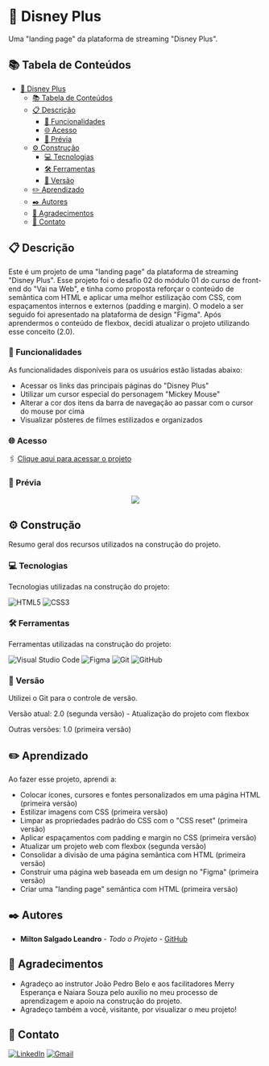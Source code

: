 # 🏰 Disney Plus

Uma "landing page" da plataforma de streaming "Disney Plus".

## 📚 Tabela de Conteúdos

- [🏰 Disney Plus](#-disney-plus)
  - [📚 Tabela de Conteúdos](#-tabela-de-conteúdos)
  - [📋 Descrição](#-descrição)
    - [🚀 Funcionalidades](#-funcionalidades)
    - [🌐 Acesso](#-acesso)
    - [📸 Prévia](#-prévia)
  - [⚙️ Construção](#️-construção)
    - [💻 Tecnologias](#-tecnologias)
    - [🛠️ Ferramentas](#️-ferramentas)
    - [📌 Versão](#-versão)
  - [✏️ Aprendizado](#️-aprendizado)
  - [✒️ Autores](#️-autores)
  - [🎁 Agradecimentos](#-agradecimentos)
  - [📨 Contato](#-contato)

## 📋 Descrição

Este é um projeto de uma "landing page" da plataforma de streaming "Disney Plus".
Esse projeto foi o desafio 02 do módulo 01 do curso de front-end do "Vai na Web", e tinha como proposta reforçar o conteúdo de semântica com HTML e aplicar uma melhor estilização com CSS, com espaçamentos internos e externos (padding e margin). O modelo a ser seguido foi apresentado na plataforma de design "Figma". Após aprendermos o conteúdo de flexbox, decidi atualizar o projeto utilizando esse conceito (2.0).

### 🚀 Funcionalidades

As funcionalidades disponíveis para os usuários estão listadas abaixo:

- Acessar os links das principais páginas do "Disney Plus"
- Utilizar um cursor especial do personagem "Mickey Mouse"
- Alterar a cor dos itens da barra de navegação ao passar com o cursor do mouse por cima
- Visualizar pôsteres de filmes estilizados e organizados

### 🌐 Acesso

🖇️ [Clique aqui para acessar o projeto](https://milton-salgado.github.io/disney-plus/)

### 📸 Prévia

<div align="center">
  <img src="./img/desktop-index.png">
</div>

## ⚙️ Construção

Resumo geral dos recursos utilizados na construção do projeto.

### 💻 Tecnologias

Tecnologias utilizadas na construção do projeto:

![HTML5](https://img.shields.io/badge/html5-%23E34F26.svg?style=for-the-badge&logo=html5&logoColor=white)
![CSS3](https://img.shields.io/badge/css3-%231572B6.svg?style=for-the-badge&logo=css3&logoColor=white)

### 🛠️ Ferramentas

Ferramentas utilizadas na construção do projeto:

![Visual Studio Code](https://img.shields.io/badge/Visual%20Studio%20Code-0078d7.svg?style=for-the-badge&logo=visual-studio-code&logoColor=white)
![Figma](https://img.shields.io/badge/figma-%23F24E1E.svg?style=for-the-badge&logo=figma&logoColor=white)
![Git](https://img.shields.io/badge/git-%23F05033.svg?style=for-the-badge&logo=git&logoColor=white)
![GitHub](https://img.shields.io/badge/github-%23121011.svg?style=for-the-badge&logo=github&logoColor=white)

### 📌 Versão

Utilizei o Git para o controle de versão. 

Versão atual: 2.0 (segunda versão) - Atualização do projeto com flexbox

Outras versões: 1.0 (primeira versão) 

## ✏️ Aprendizado

Ao fazer esse projeto, aprendi a:

- Colocar ícones, cursores e fontes personalizados em uma página HTML (primeira versão)
- Estilizar imagens com CSS (primeira versão) 
- Limpar as propriedades padrão do CSS com o "CSS reset" (primeira versão) 
- Aplicar espaçamentos com padding e margin no CSS (primeira versão) 
- Atualizar um projeto web com flexbox (segunda versão)
- Consolidar a divisão de uma página semântica com HTML (primeira versão) 
- Construir uma página web baseada em um design no "Figma" (primeira versão) 
- Criar uma "landing page" semântica com HTML (primeira versão) 

## ✒️ Autores

* **Milton Salgado Leandro** - *Todo o Projeto* - [GitHub](https://github.com/milton-salgado)

## 🎁 Agradecimentos

* Agradeço ao instrutor João Pedro Belo e aos facilitadores Merry Esperança e Naiara Souza pelo auxílio no meu processo de aprendizagem e apoio na construção do projeto.
* Agradeço também a você, visitante, por visualizar o meu projeto!

## 📨 Contato

[![LinkedIn](https://img.shields.io/badge/linkedin-%230077B5.svg?style=for-the-badge&logo=linkedin&logoColor=white)](www.linkedin.com/in/milton-salgado-leandro)
[![Gmail](https://img.shields.io/badge/Gmail-D14836?style=for-the-badge&logo=gmail&logoColor=white)](mailto:miltonsalgadoleandro@gmail.com)